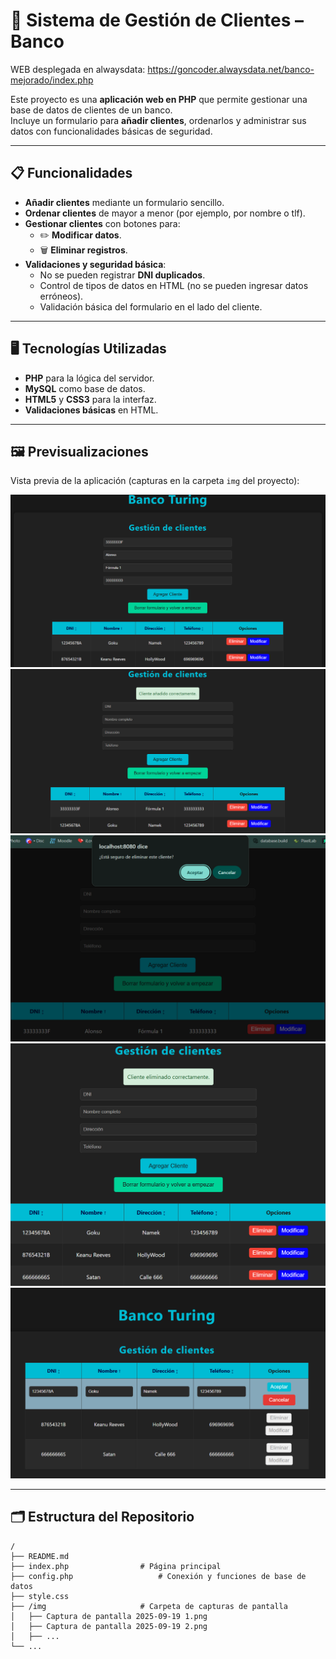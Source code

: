 # 🏦 Sistema de Gestión de Clientes – Banco

WEB desplegada en alwaysdata: https://goncoder.alwaysdata.net/banco-mejorado/index.php

Este proyecto es una **aplicación web en PHP** que permite gestionar una base de datos de clientes de un banco.  
Incluye un formulario para **añadir clientes**, ordenarlos y administrar sus datos con funcionalidades básicas de seguridad.

---

## 📋 Funcionalidades

- **Añadir clientes** mediante un formulario sencillo.
- **Ordenar clientes** de mayor a menor (por ejemplo, por nombre o tlf).
- **Gestionar clientes** con botones para:
  - ✏️ **Modificar datos**.
  - 🗑️ **Eliminar registros**.
- **Validaciones y seguridad básica**:
  - No se pueden registrar **DNI duplicados**.
  - Control de tipos de datos en HTML (no se pueden ingresar datos erróneos).
  - Validación básica del formulario en el lado del cliente.

---

## 🖥️ Tecnologías Utilizadas

- **PHP** para la lógica del servidor.
- **MySQL** como base de datos.
- **HTML5** y **CSS3** para la interfaz.
- **Validaciones básicas** en HTML.

---

## 🖼️ Previsualizaciones

Vista previa de la aplicación (capturas en la carpeta `img` del proyecto):

![Captura 1](./img/Captura%20de%20pantalla%202025-09-19%201.png)
![Captura 2](./img/Captura%20de%20pantalla%202025-09-19%202.png)
![Captura 3](./img/Captura%20de%20pantalla%202025-09-19%203.png)
![Captura 4](./img/Captura%20de%20pantalla%202025-09-19%204.png)
![Captura 5](./img/Captura%20de%20pantalla%202025-09-19%205.png)


---

## 🗂️ Estructura del Repositorio

```plaintext
/
├── README.md
├── index.php                # Página principal
├── config.php                   # Conexión y funciones de base de datos
├── style.css
├── /img                     # Carpeta de capturas de pantalla
│   ├── Captura de pantalla 2025-09-19 1.png
│   ├── Captura de pantalla 2025-09-19 2.png
│   ├── ...
└── ...
